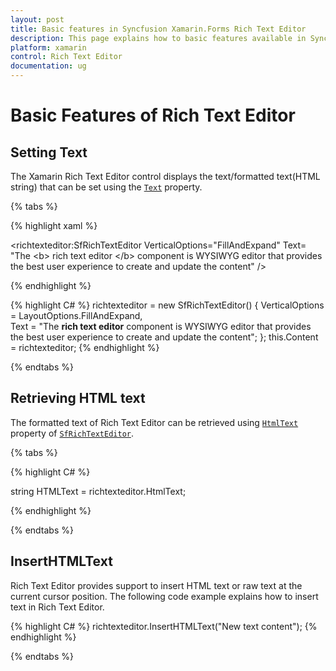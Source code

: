 ```yaml
---
layout: post
title: Basic features in Syncfusion Xamarin.Forms Rich Text Editor
description: This page explains how to basic features available in Syncfusion Rich Text Editor for Xamarin.Forms platform.
platform: xamarin
control: Rich Text Editor
documentation: ug
---
```


# Basic Features of Rich Text Editor

## Setting Text

The Xamarin Rich Text Editor control displays the text/formatted text(HTML string) that can be set using the [`Text`](https://help.syncfusion.com/cr/xamarin/Syncfusion.XForms.RichTextEditor.SfRichTextEditor.html#Syncfusion_XForms_RichTextEditor_SfRichTextEditor_Text) property.

{% tabs %} 

{% highlight xaml %} 

 <richtexteditor:SfRichTextEditor VerticalOptions="FillAndExpand" Text= "The &lt;b&gt; rich text editor &lt;/b&gt; component is WYSIWYG editor that provides the best user experience to create and update the content" />

{% endhighlight %}

{% highlight C# %} 
richtexteditor = new SfRichTextEditor()
{
	VerticalOptions = LayoutOptions.FillAndExpand,			
	Text = "The <b>rich text editor</b> component is WYSIWYG editor that provides the best user experience to create and update the content";
};
this.Content = richtexteditor;
{% endhighlight %}

{% endtabs %}

## Retrieving HTML text

The formatted text of Rich Text Editor can be retrieved using [`HtmlText`](https://help.syncfusion.com/cr/xamarin/Syncfusion.XForms.RichTextEditor.SfRichTextEditor.html#Syncfusion_XForms_RichTextEditor_SfRichTextEditor_HtmlText) property of [`SfRichTextEditor`](https://help.syncfusion.com/cr/xamarin/Syncfusion.XForms.RichTextEditor.SfRichTextEditor.html).

{% tabs %} 

{% highlight C# %} 

string HTMLText = richtexteditor.HtmlText;

{% endhighlight %}

{% endtabs %}

## InsertHTMLText

Rich Text Editor provides support to insert HTML text or raw text at the current cursor position. The following code example explains how to insert text in Rich Text Editor.

{% highlight C# %} 
richtexteditor.InsertHTMLText("New text content");
{% endhighlight %}

{% endtabs %}